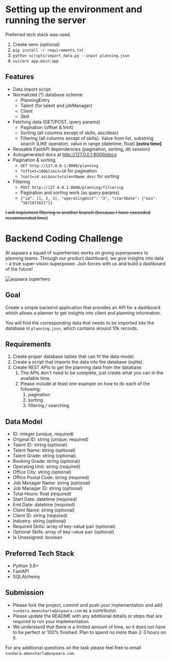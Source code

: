 # Setting up the environment and running the server

Preferred tech stack was used.

1. Create venv (optional)
2. `pip install -r requirements.txt`
3. `python scripts/import_data.py --input planning.json`
4. `uvicorn app.main:app`

## Features

* Data import script
* Normalized (?) database scheme
  * PlanningEntry
  * Talent (for talent and jobManager)
  * Client
  * Skill
* Fetching data (GET/POST, query params)
  * Pagination (offset & limit)
  * Sorting (all columns except of skills, asc/desc)
  * Filtering (all columns except of skills). Value from list, substring search (LIKE operator), value in range (datetime, float) **[extra time]**
* Reusable FastAPI dependencies (pagination, sorting, db session)
* Autogenerated docs at http://127.0.0.1:8000/docs
* Pagination & sorting
  * `GET http://127.0.0.1:8000/planning`
  * `?offset=100&limit=10` for pagination
  * `?sort=id asc&sort=talentName desc` for sorting
* Filtering
  * `POST http://127.0.0.1:8000/planning/filtering`
  * Pagination and sorting work (as query params)
  * `{"id": [1, 2, 3], "operatingUnit": "3", "startDate": {"min": "1671872621"}}`

~~I will implement filtering in another branch (because I have exceeded recommended time)~~


# Backend Coding Challenge

At aspaara a squad of superheroes works on giving superpowers to planning teams.
Through our product dashboard, we give insights into data – a true super-vision
superpower. Join forces with us and build a dashboard of the future!

![aspaara superhero](aspaara_superhero.png)

## Goal

Create a simple backend application that provides an API for a dashboard which
allows a planner to get insights into client and planning information.

You will find the corresponding data that needs to be imported into the database
in `planning.json`, which contains around 10k records.

## Requirements

1. Create proper database tables that can fit the data model.
2. Create a script that imports the data into the database (sqlite).
3. Create REST APIs to get the planning data from the database.
    1. The APIs don't need to be complete, just create what you can in the
       available time.
    2. Please include at least one example on how to do each of the following:
        1. pagination
        2. sorting
        3. filtering / searching

## Data Model

* ID: integer (unique, required)
* Original ID: string (unique, required)
* Talent ID: string (optional)
* Talent Name: string (optional)
* Talent Grade: string (optional)
* Booking Grade: string (optional)
* Operating Unit: string (required)
* Office City: string (optional)
* Office Postal Code: string (required)
* Job Manager Name: string (optional)
* Job Manager ID: string (optional)
* Total Hours: float (required)
* Start Date: datetime (required)
* End Date: datetime (required)
* Client Name: string (optional)
* Client ID: string (required)
* Industry: string (optional)
* Required Skills: array of key-value pair (optional)
* Optional Skills: array of key-value pair (optional)
* Is Unassigned: boolean

## Preferred Tech Stack

* Python 3.8+
* FastAPI
* SQLAlchemy

## Submission

* Please fork the project, commit and push your implementation and add
  `sundara.amancharla@aspaara.com` as a contributor.
* Please update the README with any additional details or steps that are
  required to run your implementation.
* We understand that there is a limited amount of time, so it does not have to
  be perfect or 100% finished. Plan to spend no more than 2-3 hours on it.

For any additional questions on the task please feel free to email
`sundara.amancharla@aspaara.com`.
